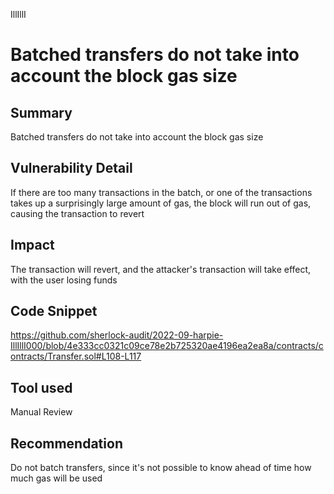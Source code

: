 IllIllI
# Batched transfers do not take into account the block gas size

## Summary
Batched transfers do not take into account the block gas size

## Vulnerability Detail
If there are too many transactions in the batch, or one of the transactions takes up a surprisingly large amount of gas, the block will run out of gas, causing the transaction to revert

## Impact
The transaction will revert, and the attacker's transaction will take effect, with the user losing funds

## Code Snippet
https://github.com/sherlock-audit/2022-09-harpie-IllIllI000/blob/4e333cc0321c09ce78e2b725320ae4196ea2ea8a/contracts/contracts/Transfer.sol#L108-L117

## Tool used

Manual Review

## Recommendation
Do not batch transfers, since it's not possible to know ahead of time how much gas will be used